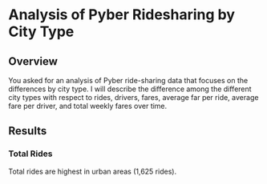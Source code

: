 # Analysis of Pyber Ridesharing by City Type
## Overview
You asked for an analysis of Pyber ride-sharing data that focuses on the differences by city type. I will describe the difference among the different city types with respect to rides, drivers, fares, average far per ride, average fare per driver, and total weekly fares over time.

## Results
### Total Rides
Total rides are highest in urban areas (1,625 rides). 